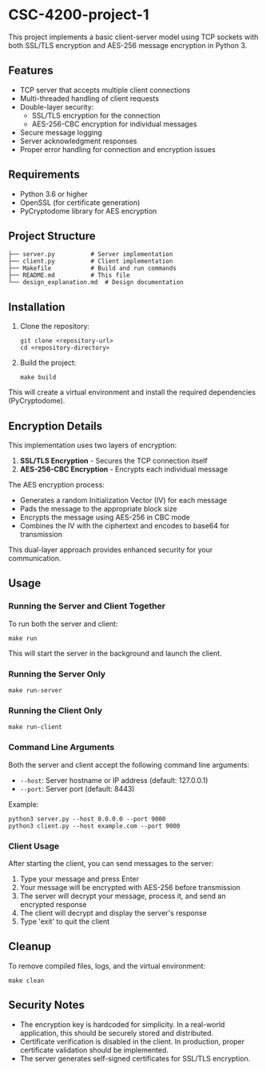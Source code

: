 # CSC-4200-project-1
This project implements a basic client-server model using TCP sockets with both SSL/TLS encryption and AES-256 message encryption in Python 3.

## Features

- TCP server that accepts multiple client connections
- Multi-threaded handling of client requests
- Double-layer security:
  - SSL/TLS encryption for the connection
  - AES-256-CBC encryption for individual messages
- Secure message logging
- Server acknowledgment responses
- Proper error handling for connection and encryption issues

## Requirements

- Python 3.6 or higher
- OpenSSL (for certificate generation)
- PyCryptodome library for AES encryption

## Project Structure

```
├── server.py          # Server implementation
├── client.py          # Client implementation
├── Makefile           # Build and run commands
├── README.md          # This file
└── design_explanation.md  # Design documentation
```

## Installation

1. Clone the repository:
   ```
   git clone <repository-url>
   cd <repository-directory>
   ```

2. Build the project:
   ```
   make build
   ```

This will create a virtual environment and install the required dependencies (PyCryptodome).

## Encryption Details

This implementation uses two layers of encryption:

1. **SSL/TLS Encryption** - Secures the TCP connection itself
2. **AES-256-CBC Encryption** - Encrypts each individual message

The AES encryption process:
- Generates a random Initialization Vector (IV) for each message
- Pads the message to the appropriate block size
- Encrypts the message using AES-256 in CBC mode
- Combines the IV with the ciphertext and encodes to base64 for transmission

This dual-layer approach provides enhanced security for your communication.

## Usage

### Running the Server and Client Together

To run both the server and client:

```
make run
```

This will start the server in the background and launch the client.

### Running the Server Only

```
make run-server
```

### Running the Client Only

```
make run-client
```

### Command Line Arguments

Both the server and client accept the following command line arguments:

- `--host`: Server hostname or IP address (default: 127.0.0.1)
- `--port`: Server port (default: 8443)

Example:
```
python3 server.py --host 0.0.0.0 --port 9000
python3 client.py --host example.com --port 9000
```

### Client Usage

After starting the client, you can send messages to the server:

1. Type your message and press Enter
2. Your message will be encrypted with AES-256 before transmission
3. The server will decrypt your message, process it, and send an encrypted response
4. The client will decrypt and display the server's response
5. Type 'exit' to quit the client

## Cleanup

To remove compiled files, logs, and the virtual environment:

```
make clean
```

## Security Notes

- The encryption key is hardcoded for simplicity. In a real-world application, this should be securely stored and distributed.
- Certificate verification is disabled in the client. In production, proper certificate validation should be implemented.
- The server generates self-signed certificates for SSL/TLS encryption.
